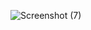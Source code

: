 ![Screenshot (7)](https://github.com/tanavishali/navbar/assets/110098816/5fd39993-3cfc-44b3-b462-fc9571d62b95)

